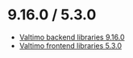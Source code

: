 # 9.16.0 / 5.3.0

* [Valtimo backend libraries 9.16.0](valtimo-backend-libraries.md)
* [Valtimo frontend libraries 5.3.0](valtimo-frontend-libraries.md)

